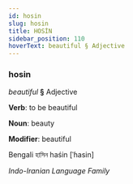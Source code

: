 ```yaml
---
id: hosin
slug: hosin
title: HOSİN
sidebar_position: 110
hoverText: beautiful § Adjective
---
```


### hosin

*beautiful* **§** Adjective

**Verb**: to be beautiful

**Noun**: beauty

**Modifier**: beautiful

Bengali হাসিন haśin [ˈɦasin]

*Indo-Iranian Language Family*